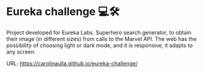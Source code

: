 # Eureka challenge 💻🛠
Project developed for Eureka Labs. Superhero search generator, to obtain their image (in different sizes) from calls to the Marvel API. The web has the possibility of choosing light or dark mode, and it is responsive, it adapts to any screen.

URL: https://carolinaulla.github.io/eureka-challenge/

